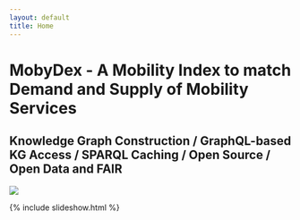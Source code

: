 ```yaml
---
layout: default
title: Home
---
```


# MobyDex - A Mobility Index to match Demand and Supply of Mobility Services

## Knowledge Graph Construction / GraphQL-based KG Access / SPARQL Caching / Open Source / Open Data and FAIR

<img class="logo" src="{{ site.baseurl }}/assets/images/university-leipzig-logo.svg" />

{% include slideshow.html %}

